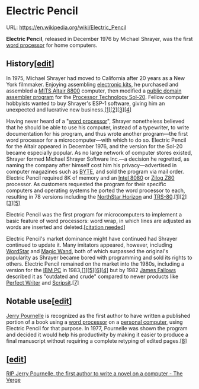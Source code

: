 # Electric Pencil

URL: https://en.wikipedia.org/wiki/Electric_Pencil

**Electric Pencil**, released in December 1976 by Michael Shrayer, was the first [word processor](https://en.wikipedia.org/wiki/Word_processor) for home computers.

## History[[edit](https://en.wikipedia.org/w/index.php?title=Electric_Pencil&action=edit&section=1)]

In 1975, Michael Shrayer had moved to California after 20 years as a New York filmmaker. Enjoying assembling [electronic kits](https://en.wikipedia.org/wiki/Electronic_kit), he purchased and assembled a [MITS Altair 8800](https://en.wikipedia.org/wiki/Altair_8800) computer, then modified a [public domain](https://en.wikipedia.org/wiki/Public_domain) [assembler program](https://en.wikipedia.org/wiki/Assembler_for_an_assembly_language) for the [Processor Technology Sol-20](https://en.wikipedia.org/wiki/Sol-20). Fellow computer hobbyists wanted to buy Shrayer's ESP-1 software, giving him an unexpected and lucrative new business.[[1][2][3][4]](https://en.wikipedia.org/wiki/Electric_Pencil)

Having never heard of a "[word processor](https://en.wikipedia.org/wiki/Word_processor)", Shrayer nonetheless believed that he should be able to use his computer, instead of a typewriter, to write documentation for his program, and thus wrote another program—the first word processor for a microcomputer—with which to do so. Electric Pencil for the Altair appeared in December 1976, and the version for the Sol-20 became especially popular. As no large network of computer stores existed, Shrayer formed Michael Shrayer Software Inc.—a decision he regretted, as naming the company after himself cost him his privacy—advertised in computer magazines such as [BYTE](https://en.wikipedia.org/wiki/Byte_(magazine)), and sold the program via mail order. Electric Pencil required 8K of memory and an [Intel 8080](https://en.wikipedia.org/wiki/Intel_8080) or [Zilog Z80](https://en.wikipedia.org/wiki/Zilog_Z80) processor. As customers requested the program for their specific computers and operating systems he ported the word processor to each, resulting in 78 versions including the [NorthStar Horizon](https://en.wikipedia.org/wiki/NorthStar_Horizon) and [TRS-80](https://en.wikipedia.org/wiki/TRS-80).[[1][2][3][5]](https://en.wikipedia.org/wiki/Electric_Pencil)

Electric Pencil was the first program for microcomputers to implement a basic feature of word processors: word wrap, in which lines are adjusted as words are inserted and deleted.[[citation needed](https://en.wikipedia.org/wiki/Wikipedia:Citation_needed)]

Electric Pencil's market dominance might have continued had Shrayer continued to update it. Many imitators appeared, however, including [WordStar](https://en.wikipedia.org/wiki/WordStar) and [Magic Wand](https://en.wikipedia.org/wiki/Sage_50_Accounting), both of which surpassed the original's popularity as Shrayer became bored with programming and sold its rights to others. Electric Pencil remained on the market into the 1980s, including a version for the [IBM PC](https://en.wikipedia.org/wiki/IBM_PC) in 1983,[[1][5][6][4]](https://en.wikipedia.org/wiki/Electric_Pencil) but by 1982 [James Fallows](https://en.wikipedia.org/wiki/James_Fallows) described it as "outdated and crude" compared to newer products like [Perfect Writer](https://en.wikipedia.org/wiki/Perfect_Writer) and [Scripsit](https://en.wikipedia.org/wiki/Scripsit).[[7]](https://en.wikipedia.org/wiki/Electric_Pencil)

## Notable use[[edit](https://en.wikipedia.org/w/index.php?title=Electric_Pencil&action=edit&section=2)]

[Jerry Pournelle](https://en.wikipedia.org/wiki/Jerry_Pournelle) is recognized as the first author to have written a published portion of a book using a [word processor](https://en.wikipedia.org/wiki/Word_processor) on a [personal computer](https://en.wikipedia.org/wiki/Personal_computer), using Electric Pencil for that purpose. In 1977, Pournelle was shown the program and decided it would help his productivity by making it easier to produce a final manuscript without requiring a complete retyping of edited pages.[[8]](https://en.wikipedia.org/wiki/Electric_Pencil)

## [[edit](https://en.wikipedia.org/w/index.php?title=Electric_Pencil&action=edit&section=3)]

[RIP Jerry Pournelle, the first author to write a novel on a computer - The Verge](Electric%20Pencil%207b3d35f390bd4ca7aa7398553c3e1c25/RIP%20Jerry%20Pournelle,%20the%20first%20author%20to%20write%20a%20n%20df97f0980def4bc4a18085f28cbd4bd6.md)